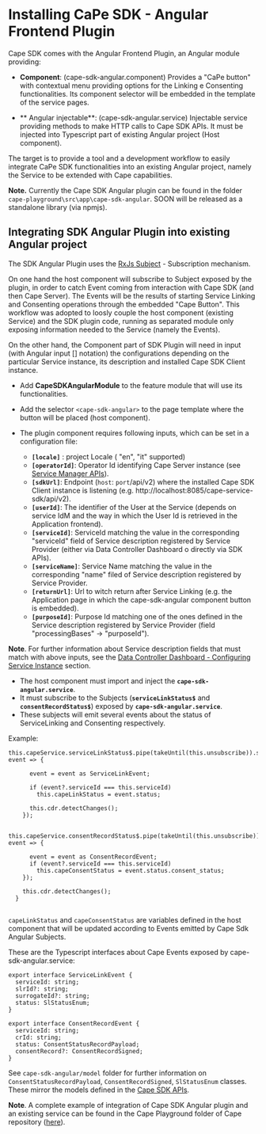 # Installing CaPe SDK - Angular Frontend Plugin

Cape SDK comes with the Angular Frontend Plugin, an Angular module providing:

  - **Component**: (cape-sdk-angular.component) Provides a "CaPe button" with contextual menu providing options for the Linking e Consenting functionalities. 
                  Its component selector will be embedded in the template of the service pages.
				  
  - ** Angular injectable**: (cape-sdk-angular.service) Injectable service providing methods to make HTTP calls to Cape SDK APIs. 
                             It must be injected into Typescript part of existing Angular project (Host component).
 
                                    
The target is to provide a tool and a development workflow to easily integrate CaPe SDK functionalities into an existing Angular project, namely the Service to be extended with Cape capabilities. 
 
**Note.** Currently the Cape SDK Angular plugin can be found in the folder `cape-playground\src\app\cape-sdk-angular`. SOON will be released as a standalone library (via npmjs).
 
## Integrating SDK Angular Plugin into existing Angular project 

The SDK Angular Plugin uses the [RxJs Subject](https://rxjs-dev.firebaseapp.com/guide/subject#subject) - Subscription mechanism.

On one hand the host component will subscribe to Subject exposed by the plugin, in order to catch Event coming from interaction with Cape SDK (and then Cape Server).
The Events will be the results of starting Service Linking and Consenting operations through the embedded "Cape Button".
This workflow was adopted to loosly couple the host component (existing Service) and the SDK plugin code, running as separated module only exposing information needed to the Service (namely the Events). 

On the other hand, the Component part of SDK Plugin will need in input (with Angular input [] notation) the configurations depending on the particular Service instance, its description and installed Cape SDK Client instance.
  
  - Add **CapeSDKAngularModule** to the feature module that will use its functionalities.    
  
  - Add the selector `<cape-sdk-angular>` to the page template where the button will be placed (host component).
  
  - The plugin component requires following inputs, which can be set in a configuration file:
  
    - **`[locale]`** : project Locale ( "en", "it" supported) 
    - **`[operatorId]`**: Operator Id identifying Cape Server instance (see [Service Manager APIs]()).
    - **`[sdkUrl]`**: Endpoint (`host`: `port`/api/v2) where the installed Cape SDK Client instance is listening (e.g. http://localhost:8085/cape-service-sdk/api/v2).
    - **`[userId]`**: The identifier of the User at the Service (depends on service IdM and the way in which the User Id is retrieved in the Application frontend).
    - **`[serviceId]`**: ServiceId matching the value in the corresponding "serviceId" field of Service description registered by Service Provider (either via Data Controller Dashboard o directly via SDK APIs).
    - **`[serviceName]`**: Service Name matching the value in the corresponding "name" filed of Service description registered by Service Provider. 
    - **`[returnUrl]`**: Url to witch return after Service Linking (e.g. the Application page in which the cape-sdk-angular component button is embedded). 
    - **`[purposeId]`**: Purpose Id matching one of the ones defined in the Service description registered by Service Provider (field "processingBases" -> "purposeId").
	
		    
**Note**. For further information about Service description fields that must match with above inputs, see the [Data Controller Dashboard - Configuring Service Instance]() section.
			
  - The host component must import and inject the **`cape-sdk-angular.service`**.
  - It must subscribe to the Subjects (**`serviceLinkStatus$`** and **`consentRecordStatus$`**) exposed by **`cape-sdk-angular.service`**.
  - These subjects will emit several events about the status of ServiceLinking and Consenting respectively.
  
  Example:
```
this.capeService.serviceLinkStatus$.pipe(takeUntil(this.unsubscribe)).subscribe(async event => {

      event = event as ServiceLinkEvent;

      if (event?.serviceId === this.serviceId)
        this.capeLinkStatus = event.status;

      this.cdr.detectChanges();
    });

    this.capeService.consentRecordStatus$.pipe(takeUntil(this.unsubscribe)).subscribe(async event => {

      event = event as ConsentRecordEvent;
      if (event?.serviceId === this.serviceId)
        this.capeConsentStatus = event.status.consent_status;
    });

    this.cdr.detectChanges();
  }	
	
```

`capeLinkStatus` and `capeConsentStatus` are variables defined in the host component that will be updated according to Events emitted by Cape Sdk Angular Subjects.

These are the Typescript interfaces about Cape Events exposed by cape-sdk-angular.service:

```
export interface ServiceLinkEvent {
  serviceId: string;
  slrId?: string;
  surrogateId?: string;
  status: SlStatusEnum;
}

export interface ConsentRecordEvent {
  serviceId: string;
  crId: string;
  status: ConsentStatusRecordPayload;
  consentRecord?: ConsentRecordSigned;
}
```

See `cape-sdk-angular/model` folder for further information on `ConsentStatusRecordPayload`, `ConsentRecordSigned`, `SlStatusEnum` classes.
These mirror the models defined in the [Cape SDK APIs]().




**Note**. A complete example of integration of Cape SDK Angular plugin and an existing service can be found in the Cape Playground folder of Cape repository ([here](https://github.com/OPSILab/Cape/tree/main/cape-playground)).



